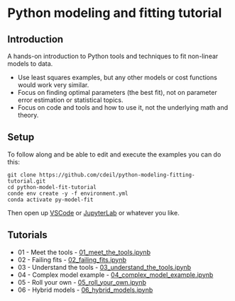 # Python modeling and fitting tutorial

## Introduction

A hands-on introduction to Python tools and techniques to fit non-linear models to data.

* Use least squares examples, but any other models or cost functions would work very similar.
* Focus on finding optimal parameters (the best fit), not on parameter error estimation or statistical topics.
* Focus on code and tools and how to use it, not the underlying math and theory.

## Setup

To follow along and be able to edit and execute the examples you can do this:

```
git clone https://github.com/cdeil/python-modeling-fitting-tutorial.git
cd python-model-fit-tutorial
conde env create -y -f environment.yml
conda activate py-model-fit
```

Then open up [VSCode](https://code.visualstudio.com/) or [JupyterLab](https://jupyterlab.readthedocs.io/) or whatever you like.

## Tutorials

* 01 - Meet the tools - [01_meet_the_tools.ipynb](01_meet_the_tools.ipynb)
* 02 - Failing fits - [02_failing_fits.ipynb](02_failing_fits.ipynb)
* 03 - Understand the tools - [03_understand_the_tools.ipynb](03_understand_the_tools.ipynb)
* 04 - Complex model example - [04_complex_model_example.ipynb](04_complex_model_example.ipynb)
* 05 - Roll your own - [05_roll_your_own.ipynb](05_roll_your_own.ipynb)
* 06 - Hybrid models - [06_hybrid_models.ipynb](06_hybrid_models.ipynb)
